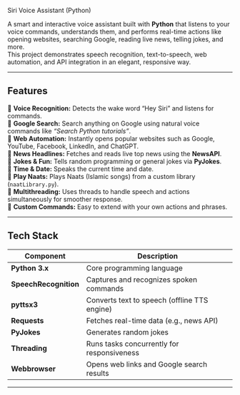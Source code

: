 Siri Voice Assistant (Python)

A smart and interactive voice assistant built with **Python** that listens to your voice commands, understands them, and performs real-time actions like opening websites, searching Google, reading live news, telling jokes, and more.  
This project demonstrates speech recognition, text-to-speech, web automation, and API integration in an elegant, responsive way.

---

##  Features

🔹 **Voice Recognition:** Detects the wake word “Hey Siri” and listens for commands.  
🔹 **Google Search:** Search anything on Google using natural voice commands like _“Search Python tutorials”_.  
🔹 **Web Automation:** Instantly opens popular websites such as Google, YouTube, Facebook, LinkedIn, and ChatGPT.  
🔹 **News Headlines:** Fetches and reads live top news using the **NewsAPI**.  
🔹 **Jokes & Fun:** Tells random programming or general jokes via **PyJokes**.  
🔹 **Time & Date:** Speaks the current time and date.  
🔹 **Play Naats:** Plays Naats (Islamic songs) from a custom library (`naatLibrary.py`).  
🔹 **Multithreading:** Uses threads to handle speech and actions simultaneously for smoother response.  
🔹 **Custom Commands:** Easy to extend with your own actions and phrases.

---

##  Tech Stack

| Component | Description |
|------------|-------------|
| **Python 3.x** | Core programming language |
| **SpeechRecognition** | Captures and recognizes spoken commands |
| **pyttsx3** | Converts text to speech (offline TTS engine) |
| **Requests** | Fetches real-time data (e.g., news API) |
| **PyJokes** | Generates random jokes |
| **Threading** | Runs tasks concurrently for responsiveness |
| **Webbrowser** | Opens web links and Google search results |

---
